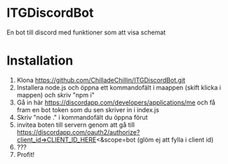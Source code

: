 # ITGDiscordBot
En bot till discord med funktioner som att visa schemat

# Installation
1. Klona https://github.com/ChilladeChillin/ITGDiscordBot.git
2. Installera node.js och öppna ett kommandofält i maappen (skift klicka i mappen) och skriv "npm i"
3. Gå in här https://discordapp.com/developers/applications/me och få fram en bot token som du sen skriver in i index.js
4. Skriv "node ." i kommandofält du öppna förut
5. invitea boten till servern genom att gå till https://discordapp.com/oauth2/authorize?client_id=>CLIENT_ID_HERE<&scope=bot (glöm ej att fylla i client id)
6. ???
7. Profit!
